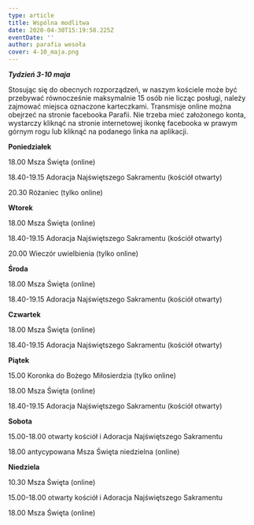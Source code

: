 ```yaml
---
type: article
title: Wspólna modlitwa
date: 2020-04-30T15:19:58.225Z
eventDate: ''
author: parafia wesoła
cover: 4-10_maja.png
---
```

<!--StartFragment-->

***Tydzień 3-10 maja***

Stosując się do obecnych rozporządzeń, w naszym kościele może być przebywać równocześnie maksymalnie 15 osób nie licząc posługi, należy zajmować miejsca oznaczone karteczkami. Transmisje online można obejrzeć na stronie facebooka Parafii. Nie trzeba mieć założonego konta, wystarczy kliknąć na stronie internetowej ikonkę facebooka w prawym górnym rogu lub kliknąć na podanego linka na aplikacji.

**Poniedziałek**

18.00 Msza Święta (online)

18.40-19.15 Adoracja Najświętszego Sakramentu (kościół otwarty)

20.30 Różaniec (tylko online)

**Wtorek**

18.00 Msza Święta (online)

18.40-19.15 Adoracja Najświętszego Sakramentu (kościół otwarty)

20.00 Wieczór uwielbienia (tylko online)

**Środa**

18.00 Msza Święta (online)

18.40-19.15 Adoracja Najświętszego Sakramentu (kościół otwarty)

**Czwartek**

18.00 Msza Święta (online)

18.40-19.15 Adoracja Najświętszego Sakramentu (kościół otwarty)

**Piątek**

15.00 Koronka do Bożego Miłosierdzia (tylko online)

18.00 Msza Święta (online)

18.40-19.15 Adoracja Najświętszego Sakramentu (kościół otwarty)

**Sobota**

15.00-18.00 otwarty kościół i Adoracja Najświętszego Sakramentu

18.00 antycypowana Msza Święta niedzielna (online)

**Niedziela**

10.30 Msza Święta (online)

15.00-18.00 otwarty kościół i Adoracja Najświętszego Sakramentu

18.00 Msza Święta (online)

<!--EndFragment-->